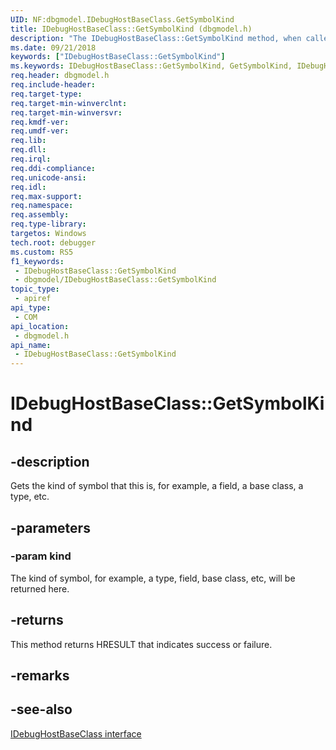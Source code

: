 ```yaml
---
UID: NF:dbgmodel.IDebugHostBaseClass.GetSymbolKind
title: IDebugHostBaseClass::GetSymbolKind (dbgmodel.h)
description: "The IDebugHostBaseClass::GetSymbolKind method, when called on a symbol, gets the kind of symbol, such as field, base class, or type."
ms.date: 09/21/2018
keywords: ["IDebugHostBaseClass::GetSymbolKind"]
ms.keywords: IDebugHostBaseClass::GetSymbolKind, GetSymbolKind, IDebugHostBaseClass.GetSymbolKind, IDebugHostBaseClass::GetSymbolKind, IDebugHostBaseClass.GetSymbolKind
req.header: dbgmodel.h
req.include-header: 
req.target-type: 
req.target-min-winverclnt: 
req.target-min-winversvr: 
req.kmdf-ver: 
req.umdf-ver: 
req.lib: 
req.dll: 
req.irql: 
req.ddi-compliance: 
req.unicode-ansi: 
req.idl: 
req.max-support: 
req.namespace: 
req.assembly: 
req.type-library: 
targetos: Windows
tech.root: debugger
ms.custom: RS5
f1_keywords:
 - IDebugHostBaseClass::GetSymbolKind
 - dbgmodel/IDebugHostBaseClass::GetSymbolKind
topic_type:
 - apiref
api_type:
 - COM
api_location:
 - dbgmodel.h
api_name:
 - IDebugHostBaseClass::GetSymbolKind
---
```


# IDebugHostBaseClass::GetSymbolKind


## -description

Gets the kind of symbol that this is, for example, a field, a base class, a type, etc.

## -parameters

### -param kind

The kind of symbol, for example, a type, field, base class, etc,  will be returned here.


## -returns

This method returns HRESULT that indicates success or failure.

## -remarks

## -see-also

[IDebugHostBaseClass interface](nn-dbgmodel-idebughostbaseclass.md)

